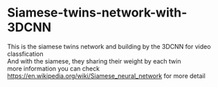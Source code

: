 # Siamese-twins-network-with-3DCNN

This is the siamese twins network and building by the 3DCNN for video classfication  
And with the siamese, they sharing their weight by each twin  
more information you can check https://en.wikipedia.org/wiki/Siamese_neural_network for more detail
